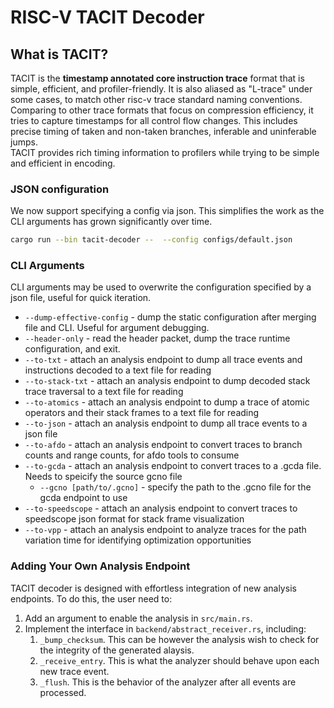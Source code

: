 # RISC-V TACIT Decoder

## What is TACIT?

TACIT is the **timestamp annotated core instruction trace** format that is simple, efficient, and profiler-friendly.
It is also aliased as "L-trace" under some cases, to match other risc-v trace standard naming conventions.
Comparing to other trace formats that focus on compression efficiency, it tries to capture timestamps for all control flow changes.
This includes precise timing of taken and non-taken branches, inferable and uninferable jumps.  
TACIT provides rich timing information to profilers while trying to be simple and efficient in encoding.

### JSON configuration

We now support specifying a config via json. This simplifies the work as the CLI arguments has grown significantly over time.

```bash
cargo run --bin tacit-decoder --  --config configs/default.json
```

### CLI Arguments

CLI arguments may be used to overwrite the configuration specified by a json file, useful for quick iteration.

* `--dump-effective-config` - dump the static configuration after merging file and CLI. Useful for argument debugging.  
* `--header-only` - read the header packet, dump the trace runtime configuration, and exit.
* `--to-txt` - attach an analysis endpoint to dump all trace events and instructions decoded to a text file for reading
* `--to-stack-txt` - attach an analysis endpoint to dump decoded stack trace traversal to a text file for reading
* `--to-atomics` - attach an analysis endpoint to dump a trace of atomic operators and their stack frames to a text file for reading
* `--to-json` - attach an analysis endpoint to dump all trace events to a json file
* `--to-afdo` - attach an analysis endpoint to convert traces to branch counts and range counts, for afdo tools to consume
* `--to-gcda` - attach an analysis endpoint to convert traces to a .gcda file. Needs to speicify the source gcno file
  * `--gcno [path/to/.gcno]` - specify the path to the .gcno file for the gcda endpoint to use
* `--to-speedscope` - attach an analysis endpoint to convert traces to speedscope json format for stack frame visualization
* `--to-vpp` - attach an analysis endpoint to analyze traces for the path variation time for identifying optimization opportunities

### Adding Your Own Analysis Endpoint

TACIT decoder is designed with effortless integration of new analysis endpoints.
To do this, the user need to:

1. Add an argument to enable the analysis in `src/main.rs`.
2. Implement the interface in `backend/abstract_receiver.rs`, including:
   1. `_bump_checksum`. This can be however the analysis wish to check for the integrity of the generated alaysis.
   2. `_receive_entry`. This is what the analyzer should behave upon each new trace event.
   3. `_flush`. This is the behavior of the analyzer after all events are processed.
